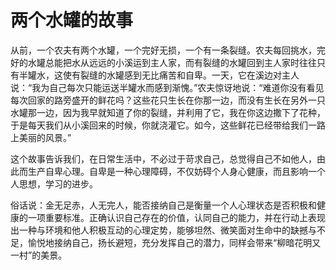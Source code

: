 # 两个水罐的故事

从前，一个农夫有两个水罐，一个完好无损，一个有一条裂缝。农夫每回挑水，完好的水罐总能把水从远远的小溪运到主人家，而有裂缝的水罐回到主人家时往往只有半罐水，这使有裂缝的水罐感到无比痛苦和自卑。一天，它在溪边对主人说：“我为自己每次只能运送半罐水而感到渐愧。”农夫惊讶地说：“难道你没有看见每次回家的路旁盛开的鲜花吗？这些花只生长在你那一边，而没有生长在另外一只水罐那一边，因为我早就知道了你的裂缝，并利用了它，我在你这边撒下了花种，于是每天我们从小溪回来的时候，你就浇灌它。如今，这些鲜花已经带给我们一路上美丽的风景。” 

这个故事告诉我们，在日常生活中，不必过于苛求自己，总觉得自己不如他人，由此而生产自卑心理。自卑是一种心理障碍，不仅妨碍个人身心健康，而且影响一个人思想，学习的进步。 

俗话说：金无足赤，人无完人，能否接纳自己是衡量一个人心理状态是否积极和健康的一项重要标准。正确认识自己存在的价值，认同自己的能力，并在行动上表现出一种与环境和他人积极互动的心理定势，能够坦然、微笑面对生命中的缺撼与不足，愉悦地接纳自己，扬长避短，充分发挥自己的潜力，同样会带来“柳暗花明又一村”的美景。
 